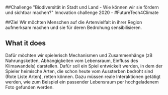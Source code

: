 ##Challenge
"Biodiversität in Stadt und Land - Wie können wir sie fördern und sichtbar machen?"
Innovation challenge 2020 - #FutureTech4Climate

##Ziel
Wir möchten Menschen auf die Artenvielfalt in ihrer Region aufmerksam machen und sie für deren Bedrohung sensibilisieren. 

## What it does
Dafür möchten wir spielerisch Mechanismen und Zusammenhänge (zB Nahrungsketten, Abhängigkeiten vom Lebensraum, Einfluss des Klimawandels) darstellen. Dafür soll ein Spiel entwickelt werden, in dem der Spieler heimische Arten, die schon heute vom Aussterben bedroht sind (Rote Liste Arten), retten können. Dazu müssen reale Interaktionen getätigt werden, wie zum Beispiel ein passender Lebensraum per hochgeladenem Foto gefunden werden.
